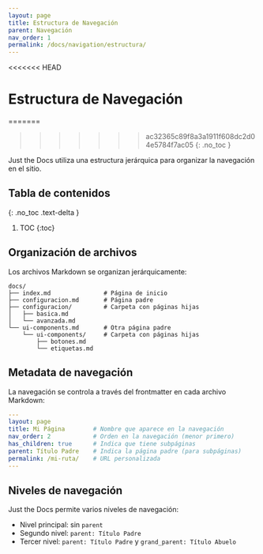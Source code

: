 ```yaml
---
layout: page
title: Estructura de Navegación
parent: Navegación
nav_order: 1
permalink: /docs/navigation/estructura/
---
```


<<<<<<< HEAD
# Estructura de Navegación
=======
>>>>>>> ac32365c89f8a3a1911f608dc2d04e5784f7ac05
{: .no_toc }

Just the Docs utiliza una estructura jerárquica para organizar la navegación en el sitio.

## Tabla de contenidos
{: .no_toc .text-delta }

1. TOC
{:toc}

## Organización de archivos

Los archivos Markdown se organizan jerárquicamente:

```
docs/
├── index.md               # Página de inicio
├── configuracion.md       # Página padre
├── configuracion/         # Carpeta con páginas hijas
│   ├── basica.md
│   └── avanzada.md
└── ui-components.md       # Otra página padre
    └── ui-components/     # Carpeta con páginas hijas
        ├── botones.md
        └── etiquetas.md
```

## Metadata de navegación

La navegación se controla a través del frontmatter en cada archivo Markdown:

```yaml
---
layout: page
title: Mi Página        # Nombre que aparece en la navegación
nav_order: 2            # Orden en la navegación (menor primero)
has_children: true      # Indica que tiene subpáginas
parent: Título Padre    # Indica la página padre (para subpáginas)
permalink: /mi-ruta/    # URL personalizada
---
```

## Niveles de navegación

Just the Docs permite varios niveles de navegación:

- Nivel principal: sin `parent`
- Segundo nivel: `parent: Título Padre`
- Tercer nivel: `parent: Título Padre` y `grand_parent: Título Abuelo` 